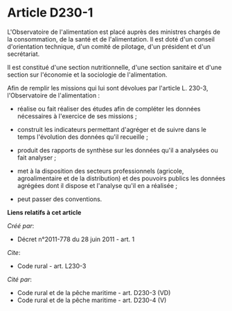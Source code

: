 # Article D230-1

L'Observatoire de l'alimentation est placé auprès des ministres chargés de la consommation, de la santé et de l'alimentation.
Il est doté d'un conseil d'orientation technique, d'un comité de pilotage, d'un président et d'un secrétariat. 

Il est constitué d'une section nutritionnelle, d'une section sanitaire et d'une section sur l'économie et la sociologie de
l'alimentation. 

Afin de remplir les missions qui lui sont dévolues par l'article L. 230-3, l'Observatoire de l'alimentation :

- réalise ou fait réaliser des études afin de compléter les données nécessaires à l'exercice de ses missions ;

- construit les indicateurs permettant d'agréger et de suivre dans le temps l'évolution des données qu'il recueille ;

- produit des rapports de synthèse sur les données qu'il a analysées ou fait analyser ;

- met à la disposition des secteurs professionnels (agricole, agroalimentaire et de la distribution) et des pouvoirs publics
les données agrégées dont il dispose et l'analyse qu'il en a réalisée ;

- peut passer des conventions.

**Liens relatifs à cet article**

_Créé par_:

  - Décret n°2011-778 du 28 juin 2011 - art. 1

_Cite_:

  - Code rural - art. L230-3

_Cité par_:

  - Code rural et de la pêche maritime - art. D230-3 (VD)
  - Code rural et de la pêche maritime - art. D230-4 (V)
